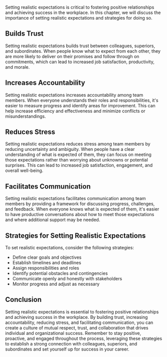 
Setting realistic expectations is critical to fostering positive relationships and achieving success in the workplace. In this chapter, we will discuss the importance of setting realistic expectations and strategies for doing so.

Builds Trust
------------

Setting realistic expectations builds trust between colleagues, superiors, and subordinates. When people know what to expect from each other, they are more likely to deliver on their promises and follow through on commitments, which can lead to increased job satisfaction, productivity, and morale.

Increases Accountability
------------------------

Setting realistic expectations increases accountability among team members. When everyone understands their roles and responsibilities, it's easier to measure progress and identify areas for improvement. This can help increase efficiency and effectiveness and minimize conflicts or misunderstandings.

Reduces Stress
--------------

Setting realistic expectations reduces stress among team members by reducing uncertainty and ambiguity. When people have a clear understanding of what is expected of them, they can focus on meeting those expectations rather than worrying about unknowns or potential surprises. This can lead to increased job satisfaction, engagement, and overall well-being.

Facilitates Communication
-------------------------

Setting realistic expectations facilitates communication among team members by providing a framework for discussing progress, challenges, and feedback. When everyone knows what is expected of them, it's easier to have productive conversations about how to meet those expectations and where additional support may be needed.

Strategies for Setting Realistic Expectations
---------------------------------------------

To set realistic expectations, consider the following strategies:

* Define clear goals and objectives
* Establish timelines and deadlines
* Assign responsibilities and roles
* Identify potential obstacles and contingencies
* Communicate openly and honestly with stakeholders
* Monitor progress and adjust as necessary

Conclusion
----------

Setting realistic expectations is essential to fostering positive relationships and achieving success in the workplace. By building trust, increasing accountability, reducing stress, and facilitating communication, you can create a culture of mutual respect, trust, and collaboration that drives individual and organizational success. Remember to stay positive, proactive, and engaged throughout the process, leveraging these strategies to establish a strong connection with colleagues, superiors, and subordinates and set yourself up for success in your career.
